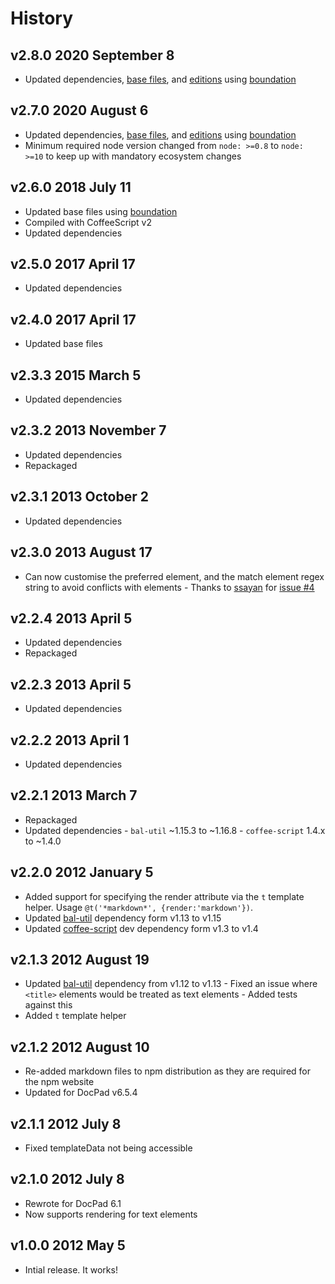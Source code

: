 # History

## v2.8.0 2020 September 8

-   Updated dependencies, [base files](https://github.com/bevry/base), and [editions](https://editions.bevry.me) using [boundation](https://github.com/bevry/boundation)

## v2.7.0 2020 August 6

-   Updated dependencies, [base files](https://github.com/bevry/base), and [editions](https://editions.bevry.me) using [boundation](https://github.com/bevry/boundation)
-   Minimum required node version changed from `node: >=0.8` to `node: >=10` to keep up with mandatory ecosystem changes

## v2.6.0 2018 July 11

-   Updated base files using [boundation](https://github.com/bevry/boundation)
-   Compiled with CoffeeScript v2
-   Updated dependencies

## v2.5.0 2017 April 17

-   Updated dependencies

## v2.4.0 2017 April 17

-   Updated base files

## v2.3.3 2015 March 5

-   Updated dependencies

## v2.3.2 2013 November 7

-   Updated dependencies
-   Repackaged

## v2.3.1 2013 October 2

-   Updated dependencies

## v2.3.0 2013 August 17

-   Can now customise the preferred element, and the match element regex string to avoid conflicts with elements - Thanks to [ssayan](https://github.com/ssayan) for [issue #4](https://github.com/docpad/docpad-plugin-text/issues/4)

## v2.2.4 2013 April 5

-   Updated dependencies
-   Repackaged

## v2.2.3 2013 April 5

-   Updated dependencies

## v2.2.2 2013 April 1

-   Updated dependencies

## v2.2.1 2013 March 7

-   Repackaged
-   Updated dependencies - `bal-util` ~1.15.3 to ~1.16.8 - `coffee-script` 1.4.x to ~1.4.0

## v2.2.0 2012 January 5

-   Added support for specifying the render attribute via the `t` template helper. Usage `@t('*markdown*', {render:'markdown'})`.
-   Updated [bal-util](https://github.com/bevry/) dependency form v1.13 to v1.15
-   Updated [coffee-script](http://coffeescript.org/) dev dependency form v1.3 to v1.4

## v2.1.3 2012 August 19

-   Updated [bal-util](https://github.com/balupton/bal-util) dependency from v1.12 to v1.13 - Fixed an issue where `<title>` elements would be treated as text elements - Added tests against this
-   Added `t` template helper

## v2.1.2 2012 August 10

-   Re-added markdown files to npm distribution as they are required for the npm website
-   Updated for DocPad v6.5.4

## v2.1.1 2012 July 8

-   Fixed templateData not being accessible

## v2.1.0 2012 July 8

-   Rewrote for DocPad 6.1
-   Now supports rendering for text elements

## v1.0.0 2012 May 5

-   Intial release. It works!
